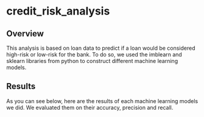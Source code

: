 # credit_risk_analysis

## Overview

This analysis is based on loan data to predict if a loan would be considered high-risk or low-risk for the bank. To do so, we used the imblearn and sklearn libraries from python to construct different machine learning models. 

## Results

As you can see below, here are the results of each machine learning models we did. We evaluated them on their accuracy, precision and recall. 

![]()
